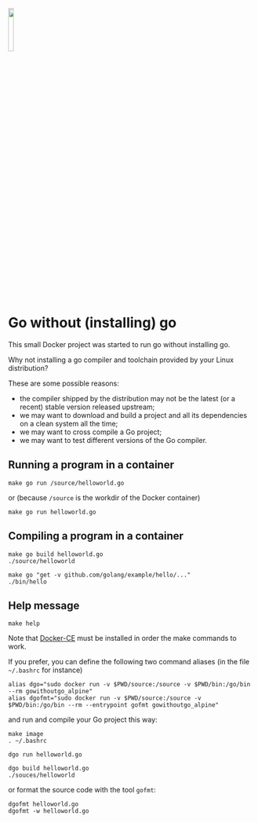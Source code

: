 <img width="15%" src="https://raw.github.com/golang-samples/gopher-vector/master/gopher.png"/>

# Go without (installing) go

This small Docker project was started to run go without installing go.

Why not installing a go compiler and toolchain provided by your Linux distribution?

These are some possible reasons:

 * the compiler shipped by the distribution may not be the latest (or a recent) stable version released upstream;
 * we may want to download and build a project and all its dependencies on a clean system all the time;
 * we may want to cross compile a Go project;
 * we may want to test different versions of the Go compiler.

## Running a program in a container

    make go run /source/helloworld.go

or (because `/source` is the workdir of the Docker container)

    make go run helloworld.go

## Compiling a program in a container

    make go build helloworld.go
    ./source/helloworld

    make go "get -v github.com/golang/example/hello/..."
    ./bin/hello

## Help message

    make help

Note that [Docker-CE][docker-ce] must be installed in order the make commands to work.

If you prefer, you can define the following two command aliases (in the file `~/.bashrc` for instance)

    alias dgo="sudo docker run -v $PWD/source:/source -v $PWD/bin:/go/bin --rm gowithoutgo_alpine"
    alias dgofmt="sudo docker run -v $PWD/source:/source -v $PWD/bin:/go/bin --rm --entrypoint gofmt gowithoutgo_alpine"

and run and compile your Go project this way:

    make image
    . ~/.bashrc

    dgo run helloworld.go
    
    dgo build helloworld.go
    ./souces/helloworld

or format the source code with the tool `gofmt`:

    dgofmt helloworld.go
    dgofmt -w helloworld.go

[docker-ce]: https://www.docker.com/community-edition/

